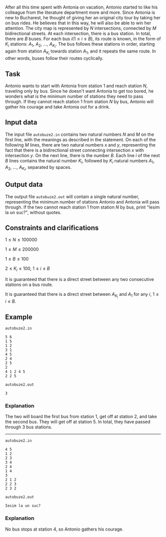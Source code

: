 After all this time spent with Antonia on vacation, Antonio started to like his colleague from the literature department more and more. Since Antonia is new to Bucharest, he thought of giving her an original city tour by taking her on bus rides. He believes that in this way, he will also be able to win her attention. The city map is represented by $N$ intersections, connected by $M$ bidirectional streets. At each intersection, there is a bus station. In total, there are $B$ buses. For each bus $i (1 \leq i \leq B)$, its route is known, in the form of $K_i$ stations: $A_1$, $A_2$, $\dots$, $A_{K_i}$. The bus follows these stations in order, starting again from station $A_{K_i}$ towards station $A_1$, and it repeats the same route. In other words, buses follow their routes cyclically.

## Task

Antonio wants to start with Antonia from station $1$ and reach station $N$, traveling only by bus. Since he doesn't want Antonia to get too bored, he wonders what is the minimum number of stations they need to pass through. If they cannot reach station $1$ from station $N$ by bus, Antonio will gather his courage and take Antonia out for a drink.

## Input data

The input file `autobuze2.in` contains two natural numbers $N$ and $M$ on the first line, with the meanings as described in the statement. On each of the following $M$ lines, there are two natural numbers $x$ and $y$, representing the fact that there is a bidirectional street connecting intersection $x$ with intersection $y$. On the next line, there is the number $B$. Each line $i$ of the next $B$ lines contains the natural number $K_i$, followed by $K_i$ natural numbers $A_1$, $A_2$, ..., $A_{K_i}$, separated by spaces.

## Output data

The output file `autobuze2.out` will contain a single natural number, representing the minimum number of stations Antonio and Antonia will pass through. If the two cannot reach station $1$ from station $N$ by bus, print "Iesim la un suc?", without quotes.

## Constraints and clarifications

$1 \leq N \leq 100000$

$1 \leq M \leq 200000$

$1 \leq B \leq 100$

$2 \leq K_i \leq 100$, $1 \leq i \leq B$

It is guaranteed that there is a direct street between any two consecutive stations on a bus route.

It is guaranteed that there is a direct street between $A_{K_i}$ and $A_1$ for any $i$, $1 \leq i \leq B$.

## Example

`autobuze2.in`
```
5 6
1 5
1 2
3 1
4 5
2 4
2 5
2
4 1 2 4 5
2 2 5
```

`autobuze2.out`
```
3
```

### Explanation

The two will board the first bus from station $1$, get off at station $2$, and take the second bus. They will get off at station $5$. In total, they have passed through $3$ bus stations.

---

`autobuze2.in`
```
4 5
1 2
2 3
3 4
2 4
1 4
3
2 1 2
2 2 3
2 3 2
```

`autobuze2.out`
```
Iesim la un suc?
```

### Explanation

No bus stops at station $4$, so Antonio gathers his courage.